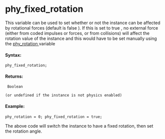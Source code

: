 # phy_fixed_rotation

This variable can be used to set whether or not the instance can be
affected by rotational forces (default is false ). If this is set to
true , no external force (either from coded impulses or forces, or from
collisions) will affect the rotation value of the instance and this
would have to be set manually using the [ phy_rotation
](phy_rotation) variable

#### Syntax:

``` gml
phy_fixed_rotation;
```

#### Returns:

``` gml
 Boolean

(or undefined if the instance is not physics enabled)
```

#### Example:

``` gml
phy_rotation = 0; phy_fixed_rotation = true;
```

The above code will switch the instance to have a fixed rotation, then
set the rotation angle.
